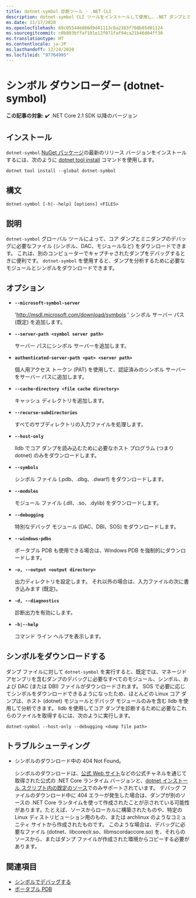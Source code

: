 ```yaml
---
title: dotnet-symbol 診断ツール - .NET CLI
description: dotnet-symbol CLI ツールをインストールして使用し、.NET ダンプとミニダンプのデバッグに必要なファイルをダウンロードする方法について学習します。
ms.date: 11/17/2020
ms.openlocfilehash: 69c05544e886d9d41113c8a2383f760b85d01124
ms.sourcegitcommit: c0b803bffaf101e12f071faf94ca21b46d04ff30
ms.translationtype: HT
ms.contentlocale: ja-JP
ms.lasthandoff: 12/24/2020
ms.locfileid: "97764995"
---
```

# <a name="symbol-downloader-dotnet-symbol"></a>シンボル ダウンローダー (dotnet-symbol)

**この記事の対象:** ✔️ .NET Core 2.1 SDK 以降のバージョン

## <a name="install"></a>インストール

`dotnet-symbol` [NuGet パッケージ](https://www.nuget.org/packages/dotnet-symbol)の最新のリリース バージョンをインストールするには、次のように [dotnet tool install](../tools/dotnet-tool-install.md) コマンドを使用します。

```dotnetcli
dotnet tool install --global dotnet-symbol
```

## <a name="synopsis"></a>構文

```console
dotnet-symbol [-h|--help] [options] <FILES>
```

## <a name="description"></a>説明

`dotnet-symbol` グローバル ツールによって、コア ダンプとミニダンプのデバッグに必要なファイル (シンボル、DAC、モジュールなど) をダウンロードできます。 これは、別のコンピューターでキャプチャされたダンプをデバッグするときに便利です。 `dotnet-symbol` を使用すると、ダンプを分析するために必要なモジュールとシンボルをダウンロードできます。

## <a name="options"></a>オプション

- **`--microsoft-symbol-server`**

  'http://msdl.microsoft.com/download/symbols ' シンボル サーバー パス (既定) を追加します。

- **`--server-path <symbol server path>`**

  サーバー パスにシンボル サーバーを追加します。

- **`authenticated-server-path <pat> <server path>`**

  個人用アクセス トークン (PAT) を使用して、認証済みのシンボル サーバーをサーバー パスに追加します。

- **`--cache-directory <file cache directory>`**

  キャッシュ ディレクトリを追加します。

- **`--recurse-subdirectories`**

  すべてのサブディレクトリの入力ファイルを処理します。

- **`--host-only`**

  lldb でコア ダンプを読み込むために必要なホスト プログラム (つまり dotnet) のみをダウンロードします。

- **`--symbols`**

  シンボル ファイル (.pdb、.dbg、.dwarf) をダウンロードします。

- **`--modules`**

  モジュール ファイル (.dll、.so、.dylib) をダウンロードします。

- **`--debugging`**

  特別なデバッグ モジュール (DAC、DBI、SOS) をダウンロードします。

- **`--windows-pdbs`**

  ポータブル PDB も使用できる場合は、Windows PDB を強制的にダウンロードします。

- **`-o, --output <output directory>`**

  出力ディレクトリを設定します。 それ以外の場合は、入力ファイルの次に書き込みます (既定)。

- **`-d, --diagnostics`**

  診断出力を有効にします。

- **`-h|--help`**

  コマンド ライン ヘルプを表示します。

## <a name="download-symbols"></a>シンボルをダウンロードする

ダンプ ファイルに対して `dotnet-symbol` を実行すると、既定では、マネージド アセンブリを含むダンプのデバッグに必要なすべてのモジュール、シンボル、および DAC (または DBI) ファイルがダウンロードされます。 SOS で必要に応じてシンボルをダウンロードできるようになったため、ほとんどの Linux コア ダンプは、ホスト (dotnet) モジュールとデバッグ モジュールのみを含む lldb を使用して分析できます。 lldb を使用してコア ダンプを診断するために必要なこれらのファイルを取得するには、次のように実行します。

```console
dotnet-symbol --host-only --debugging <dump file path>
```

## <a name="troubleshoot"></a>トラブルシューティング

- シンボルのダウンロード中の 404 Not Found。

   シンボルのダウンロードは、[公式 Web サイト](https://dotnet.microsoft.com/download/dotnet-core)などの公式チャネルを通じて取得された公式の .NET Core ランタイム バージョンと、[dotnet インストール スクリプト内の既定のソース](../tools/dotnet-install-script.md)でのみサポートされています。 デバッグ ファイルのダウンロード中に 404 エラーが発生した場合は、ダンプが別のソースの .NET Core ランタイムを使って作成されたことが示されている可能性があります。たとえば、ソースからローカルに構築されたものや、特定の Linux ディストリビューション用のもの、または archlinux のようなコミュニティ サイトから作成されたものです。 このような場合は、デバッグに必要なファイル (dotnet、libcoreclr.so、libmscordaccore.so) を、それらのソースから、またはダンプ ファイルが作成された環境からコピーする必要があります。

## <a name="see-also"></a>関連項目

* [シンボルでデバッグする](/windows/win32/dxtecharts/debugging-with-symbols)
* [ポータブル PDB](https://github.com/dotnet/core/blob/master/Documentation/diagnostics/portable_pdb.md)
